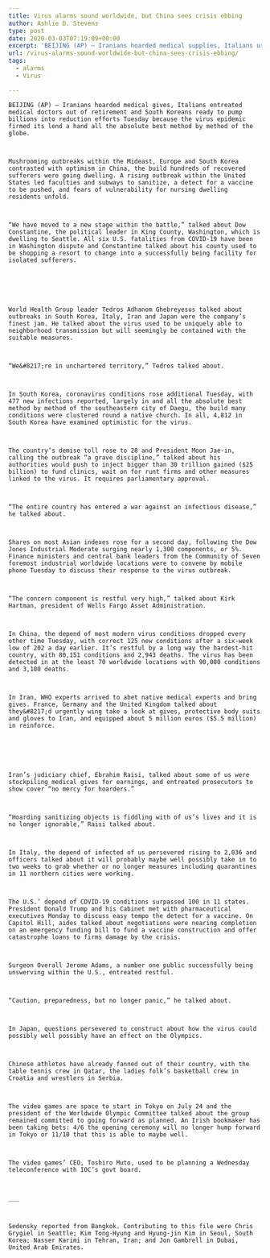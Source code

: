 ```yaml
---
title: Virus alarms sound worldwide, but China sees crisis ebbing
author: Ashlie D. Stevens
type: post
date: 2020-03-03T07:19:09+00:00
excerpt: 'BEIJING (AP) — Iranians hoarded medical supplies, Italians urged doctors out of retirement and South Koreans prepared to pump billions into relief efforts Tuesday as the virus epidemic firmed its hold around the globe.Mushrooming outbreaks in the Mideast, Europe and South Korea contrasted with optimism in China, where thousands of recovered patients were going home.&hellip;'
url: /virus-alarms-sound-worldwide-but-china-sees-crisis-ebbing/
tags:
  - alarms
  - Virus

---
```

  
    BEIJING (AP) — Iranians hoarded medical gives, Italians entreated medical doctors out of retirement and South Koreans ready to pump billions into reduction efforts Tuesday because the virus epidemic firmed its lend a hand all the absolute best method by method of the globe.
  
  
  
    Mushrooming outbreaks within the Mideast, Europe and South Korea contrasted with optimism in China, the build hundreds of recovered sufferers were going dwelling. A rising outbreak within the United States led faculties and subways to sanitize, a detect for a vaccine to be pushed, and fears of vulnerability for nursing dwelling residents unfold.
  
  
  
    “We have moved to a new stage within the battle,” talked about Dow Constantine, the political leader in King County, Washington, which is dwelling to Seattle. All six U.S. fatalities from COVID-19 have been in Washington dispute and Constantine talked about his county used to be shopping a resort to change into a successfully being facility for isolated sufferers.
  
  
  
  
  
  
    World Health Group leader Tedros Adhanom Ghebreyesus talked about outbreaks in South Korea, Italy, Iran and Japan were the company’s finest jam. He talked about the virus used to be uniquely able to neighborhood transmission but will seemingly be contained with the suitable measures.
  
  
  
    “We&#8217;re in unchartered territory,” Tedros talked about.
  
  
  
    In South Korea, coronavirus conditions rose additional Tuesday, with 477 new infections reported, largely in and all the absolute best method by method of the southeastern city of Daegu, the build many conditions were clustered round a native church. In all, 4,812 in South Korea have examined optimistic for the virus.
  
  
  
    The country’s demise toll rose to 28 and President Moon Jae-in, calling the outbreak “a grave discipline,” talked about his authorities would push to inject bigger than 30 trillion gained ($25 billion) to fund clinics, wait on for runt firms and other measures linked to the virus. It requires parliamentary approval.
  
  
  
    “The entire country has entered a war against an infectious disease,” he talked about.
  
  
  
    Shares on most Asian indexes rose for a second day, following the Dow Jones Industrial Moderate surging nearly 1,300 components, or 5%. Finance ministers and central bank leaders from the Community of Seven foremost industrial worldwide locations were to convene by mobile phone Tuesday to discuss their response to the virus outbreak.
  
  
  
    “The concern component is restful very high,” talked about Kirk Hartman, president of Wells Fargo Asset Administration.
  
  
  
    In China, the depend of most modern virus conditions dropped every other time Tuesday, with correct 125 new conditions after a six-week low of 202 a day earlier. It’s restful by a long way the hardest-hit country, with 80,151 conditions and 2,943 deaths. The virus has been detected in at the least 70 worldwide locations with 90,000 conditions and 3,100 deaths.
  
  
  
    In Iran, WHO experts arrived to abet native medical experts and bring gives. France, Germany and the United Kingdom talked about they&#8217;d urgently wing take a look at gives, protective body suits and gloves to Iran, and equipped about 5 million euros ($5.5 million) in reinforce.
  
  
  
  
  
  
    Iran’s judiciary chief, Ebrahim Raisi, talked about some of us were stockpiling medical gives for earnings, and entreated prosecutors to show cover “no mercy for hoarders.”
  
  
  
    “Hoarding sanitizing objects is fiddling with of us’s lives and it is no longer ignorable,” Raisi talked about.
  
  
  
    In Italy, the depend of infected of us persevered rising to 2,036 and officers talked about it will probably maybe well possibly take in to two weeks to grab whether or no longer measures including quarantines in 11 northern cities were working.
  
  
  
    The U.S.’ depend of COVID-19 conditions surpassed 100 in 11 states. President Donald Trump and his Cabinet met with pharmaceutical executives Monday to discuss easy tempo the detect for a vaccine. On Capitol Hill, aides talked about negotiations were nearing completion on an emergency funding bill to fund a vaccine construction and offer catastrophe loans to firms damage by the crisis.
  
  
  
    Surgeon Overall Jerome Adams, a number one public successfully being unswerving within the U.S., entreated restful.
  
  
  
    “Caution, preparedness, but no longer panic,” he talked about.
  
  
  
    In Japan, questions persevered to construct about how the virus could possibly well possibly have an effect on the Olympics.
  
  
  
    Chinese athletes have already fanned out of their country, with the table tennis crew in Qatar, the ladies folk’s basketball crew in Croatia and wrestlers in Serbia.
  
  
  
    The video games are space to start in Tokyo on July 24 and the president of the Worldwide Olympic Committee talked about the group remained committed to going forward as planned. An Irish bookmaker has been taking bets: 4/6 the opening ceremony will no longer hump forward in Tokyo or 11/10 that this is able to maybe well.
  
  
  
    The video games’ CEO, Toshiro Muto, used to be planning a Wednesday teleconference with IOC’s govt board.
  
  
  
    ___
  
  
  
    Sedensky reported from Bangkok. Contributing to this file were Chris Grygiel in Seattle; Kim Tong-Hyung and Hyung-jin Kim in Seoul, South Korea; Nasser Karimi in Tehran, Iran; and Jon Gambrell in Dubai, United Arab Emirates.
  
